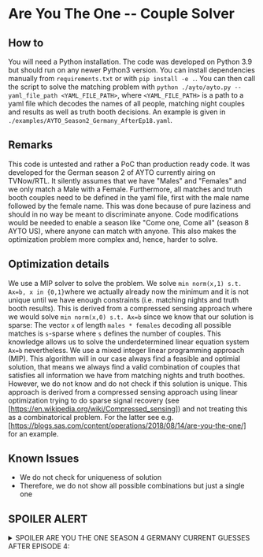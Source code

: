 # Are You The One -- Couple Solver

## How to

You will need a Python installation. The code was developed on Python 3.9 but should run on any newer Python3 version. You can install dependencies manually from `requirements.txt` or with `pip install -e .`.
You can then call the script to solve the matching problem with `python ./ayto/ayto.py --yaml_file_path <YAML_FILE_PATH>`, where `<YAML_FILE_PATH>` is a path to a yaml file which decodes the names of all people, matching night couples and results as well as truth booth decisions. An example is given in `./examples/AYTO_Season2_Germany_AfterEp18.yaml`.

## Remarks

This code is untested and rather a PoC than production ready code. It was developed for the German season 2 of AYTO currently airing on TVNow/RTL. It silently assumes that we have "Males" and "Females" and we only match a Male with a Female. Furthermore, all matches and truth booth couples need to be defined in the yaml file, first with the male name followed by the female name. This was done because of pure laziness and should in no way be meant to discriminate anyone. Code modifications would be needed to enable a season like "Come one, Come all" (season 8 AYTO US), where anyone can match with anyone. This also makes the optimization problem more complex and, hence, harder to solve.

## Optimization details

We use a MIP solver to solve the problem. We solve `min norm(x,1) s.t. Ax=b, x in {0,1}`where we actually already now the minimum and it is not unique until we have enough constraints (i.e. matching nights and truth booth results). This is derived from a compressed sensing approach where we would solve `min norm(x,0) s.t. Ax=b` since we know that our solution is sparse: The vector `x` of length `males * females` decoding all possible matches is `s`-sparse where `s` defines the number of couples. This knowledge allows us to solve the underdetermined linear equation system `Ax=b` nevertheless. We use a mixed integer linear programming approach (MIP). This algorithm will in our case always find a feasible and optimial solution, that means we always find a valid combination of couples that satisfies all information we have from matching nights and truth boothes. However, we do not know and do not check if this solution is unique. This approach is derived from a compressed sensing approach using linear optimization trying to do sparse signal recovery (see [https://en.wikipedia.org/wiki/Compressed_sensing]) and not treating this as a combinatorical problem. For the latter see e.g. [https://blogs.sas.com/content/operations/2018/08/14/are-you-the-one/] for an example.

## Known Issues

- We do not check for uniqueness of solution
- Therefore, we do not show all possible combinations but just a single one

## SPOILER ALERT

<details>
<summary>SPOILER ARE YOU THE ONE SEASON 4 GERMANY CURRENT GUESSES AFTER EPISODE 4:</summary>

Solution:

- Burim + Juliette
- Barkin + Vanessa
- Cris + Valeria
- Denniz + Aurelia
- Ken + Steffi
- Kenneth + Henna
- Joel + Aurelia
- Marwin + Caro
- Max + Larissa
- Pascal + Dorna
- Sasa + Carina
</details>
